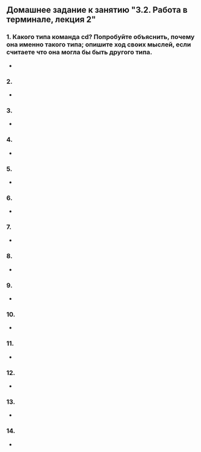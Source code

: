 ## Домашнее задание к занятию "3.2. Работа в терминале, лекция 2"
### 1. Какого типа команда cd? Попробуйте объяснить, почему она именно такого типа; опишите ход своих мыслей, если считаете что она могла бы быть другого типа.

* 
    
### 2. 

* 

### 3. 

* 

### 4. 

*  

### 5. 

* 
### 6. 

* 

### 7. 

*  

### 8. 

* 

### 9.  

* 

### 10. 

* 

### 11. 

* 

### 12.  

*

### 13. 

* 

### 14. 

*